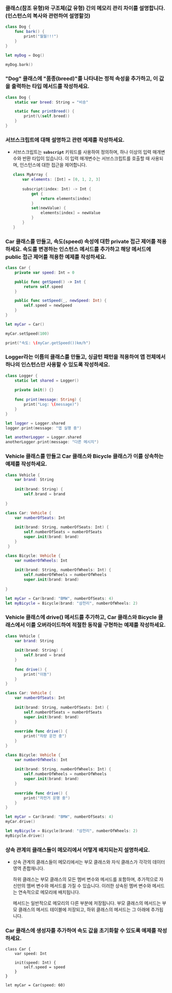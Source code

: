 ### 클래스(참조 유형)와 구조체(값 유형) 간의 메모리 관리 차이를 설명합니다.(인스턴스의 복사와 관련하여 설명할것)

```swift
class Dog {
    func bark() {
        print("월월!!!")
    }
}

let myDog = Dog()

myDog.bark() 
```

### "Dog" 클래스에 "품종(breed)"를 나타내는 정적 속성을 추가하고, 이 값을 출력하는 타입 메서드를 작성하세요.

```swift
class Dog {
	static var breed: String = "비숑"

	static func printBreed() {
		print(\(self.breed))
	}
}
```

### 서브스크립트에 대해 설명하고 관련 예제를 작성하세요.

- 서브스크립트는 **`subscript`** 키워드를 사용하여 정의하며, 하나 이상의 입력 매개변수와 반환 타입이 있습니다. 이 입력 매개변수는 서브스크립트를 호출할 때 사용되며, 인스턴스에 대한 접근을 제어합니다.
    
    ```swift
    class MyArray {
        var elements: [Int] = [0, 1, 2, 3]
        
        subscript(index: Int) -> Int {
            get {
                return elements[index]
            }
            set(newValue) {
                elements[index] = newValue
            }
        }
    }
    ```
    

### Car 클래스를 만들고, 속도(speed) 속성에 대한 private 접근 제어를 적용하세요. 속도를 변경하는 인스턴스 메서드를 추가하고 해당 메서드에 public 접근 제어를 적용한 예제를 작성하세요.

```swift
class Car {
	private var speed: Int = 0

	public func getSpeed() -> Int {
		return self.speed
	}

	public func setSpeed(_, newSpeed: Int) {
		self.speed = newSpeed
	}
}

let myCar = Car()

myCar.setSpeed(100)

print("속도: \(myCar.getSpeed())km/h")
```

### Logger라는 이름의 클래스를 만들고, 싱글턴 패턴을 적용하여 앱 전체에서 하나의 인스턴스만 사용할 수 있도록 작성하세요.

```swift
class Logger {
    static let shared = Logger()
    
    private init() {}
    
    func print(message: String) {
        print("Log: \(message)")
    }
}

let logger = Logger.shared
logger.print(message: "앱 실행 중")

let anotherLogger = Logger.shared
anotherLogger.print(message: "다른 메시지") 
```

### Vehicle 클래스를 만들고 Car 클래스와 Bicycle 클래스가 이를 상속하는 예제를 작성하세요.

```swift
class Vehicle {
    var brand: String
    
    init(brand: String) {
        self.brand = brand
    
}

class Car: Vehicle {
    var numberOfSeats: Int
    
    init(brand: String, numberOfSeats: Int) {
        self.numberOfSeats = numberOfSeats
        super.init(brand: brand)
    }
 }

class Bicycle: Vehicle {
    var numberOfWheels: Int
    
    init(brand: String, numberOfWheels: Int) {
        self.numberOfWheels = numberOfWheels
        super.init(brand: brand)
    
}

let myCar = Car(brand: "BMW", numberOfSeats: 4)
let myBicycle = Bicycle(brand: "삼천리", numberOfWheels: 2)
```

### Vehicle 클래스에 drive() 메서드를 추가하고, Car 클래스와 Bicycle 클래스에서 이를 오버라이드하여 적절한 동작을 구현하는 예제를 작성하세요.

```swift
class Vehicle {
    var brand: String
    
    init(brand: String) {
        self.brand = brand
    }
    
    func drive() {
        print("이동")
    }
}

class Car: Vehicle {
    var numberOfSeats: Int
    
    init(brand: String, numberOfSeats: Int) {
        self.numberOfSeats = numberOfSeats
        super.init(brand: brand)
    }
    
    override func drive() {
        print("차량 운전 중")
    }
}

class Bicycle: Vehicle {
    var numberOfWheels: Int
    
    init(brand: String, numberOfWheels: Int) {
        self.numberOfWheels = numberOfWheels
        super.init(brand: brand)
    }
    
    override func drive() {
        print("자전거 운행 중")
    }
}

let myCar = Car(brand: "BMW", numberOfSeats: 4)
myCar.drive()

let myBicycle = Bicycle(brand: "삼천리", numberOfWheels: 2)
myBicycle.drive()
```

### 상속 관계의 클래스들이 메모리에서 어떻게 배치되는지 설명하세요.

- 상속 관계의 클래스들이 메모리에서는 부모 클래스와 자식 클래스가 각각의 데이터 영역 존합재니다.
    
    하위 클래스는 부모 클래스의 모든 멤버 변수와 메서드를 포함하며, 추가적으로 자신만의 멤버 변수와 메서드를 가질 수 있습니다. 이러한 상속된 멤버 변수와 메서드는 연속적으로 메모리에 배치됩니다.
    
    메서드는 일반적으로 메모리의 다른 부분에 저장됩니다. 부모 클래스의 메서드는 부모 클래스의 메서드 테이블에 저장되고, 하위 클래스의 메서드는 그 아래에 추가됩니다.
    

### Car 클래스에 생성자를 추가하여 속도 값을 초기화할 수 있도록 예제를 작성하세요.
```
class Car {
    var speed: Int
    
    init(speed: Int) {
        self.speed = speed
    }
}

let myCar = Car(speed: 60)
```
